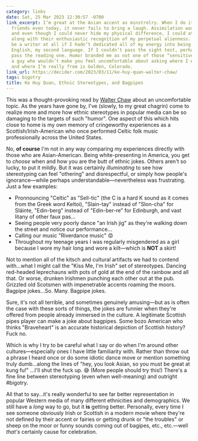 ```yaml
---
category: links
date: Sat, 25 Mar 2023 12:30:57 -0700
link_excerpt: I’m great at the Asian accent as minstrelry. When I do it for my white
  friends even today, it never fails to bring a laugh. Assimilation was the goal,
  and even though I could never hide my physical difference, I could at least laugh
  along with their enthusiastic recognition of my perpetual alienness. I think I wouldn’t
  be a writer at all if I hadn’t dedicated all of my energy into being very good at
  English, my second language. If I couldn’t pass the sight test, perhaps I could
  pass the reading one. Humor branded me as not one of those “sensitive” Asians, as
  a guy who wouldn’t make you feel uncomfortable about asking where I was really from,
  and where I’m really from is Golden, Colorado.
link_url: https://decider.com/2023/03/11/ke-huy-quan-walter-chaw/
tags: bigotry
title: Ke Huy Quan, Ethnic Stereotypes, and Bagpipes
---
```


This was a thought-provoking read by [Walter Chaw](https://decider.com/author/walter-chaw/) about an uncomfortable topic. As the years have gone by, I've (slowly, to my great chagrin) come to realize more and more how ethnic stereotypes in popular media can be so damaging to the targets of such "humor". One aspect of this which hits close to home is my own memory of cringeworthy experiences as a Scottish/Irish-American who once performed Celtic folk music professionally across the United States.

No, **of course** I'm not in any way comparing my experiences directly with those who are Asian-American. Being white-presenting in America, you get to _choose_ when and how you are the butt of ethnic jokes. Others aren't so lucky, to put it mildly. But it was certainly _illuminating_ to see how stereotyping can feel "othering" and disrespectful, or simply how people's ignorance—while perhaps understandable—nevertheless was frustrating. Just a few examples:

* Pronnouncing "Celtic" as "Sell-tic" (the C is a hard K sound as it comes from the Greek word Keltoi), "Slain-tay" instead of "Slon-cha" for Sláinte, "Edin-berg" instead of "Edin-ber-re" for Edinburgh, and vast litany of other faux pas…
* Seeing people very poorly dance "an Irish jig" as they're walking down the street and notice our performance…
* Calling our music "Riverdance music" 😡
* Throughout my teenage years I was regularly misgendered as a girl because I wore my hair long and wore a kilt—which is **NOT** a skirt!

Not to mention all of the kitsch and cultural artifacts we had to contend with…what I might call the "Kiss Me, I'm Irish" set of stereotypes. Dancing red-headed leprechauns with pots of gold at the end of the rainbow and all that. Or worse, drunken Irishmen punching each other out at the pub. Grizzled old Scotsmen with impenetrable accents roaming the moors. Bagpipe jokes…So. Many. Bagpipe jokes.

Sure, it's not all terrible, and sometimes genuinely amusing—but as is often the case with these sorts of things, the jokes are funnier when they're offered from people already immersed in the culture. A legitimate Scottish pipes player can make a joke about bagpipes. Some bozo American who thinks "Braveheart" is an accurate historical depiction of Scottish history? Fuck no.

Which is why I try to be careful what I say or do when I'm around other cultures—especially ones I have little familiarity with. Rather than throw out a phrase I heard once or do some idiotic dance move or mention something truly dumb…along the lines of "hey, you look Asian, so you must be great at kung fu!" …I'll shut the fuck up. 😅 (More people should try this!) There's a fine line between stereotyping (even when well-meaning) and outright #bigotry.

All that to say…it's really wonderful to see far better representation in popular Western media of many different ethnicities and demographics. We still have a _long_ way to go, but it **is** getting better. Personally, every time I see someone obviously Irish or Scottish in a modern movie where they're not defined by their accent or fairies or getting drunk or "the troubles" or sheep on the moor or funny sounds coming out of bagipes, etc., etc.—well _that's_ certainly cause for celebration.
